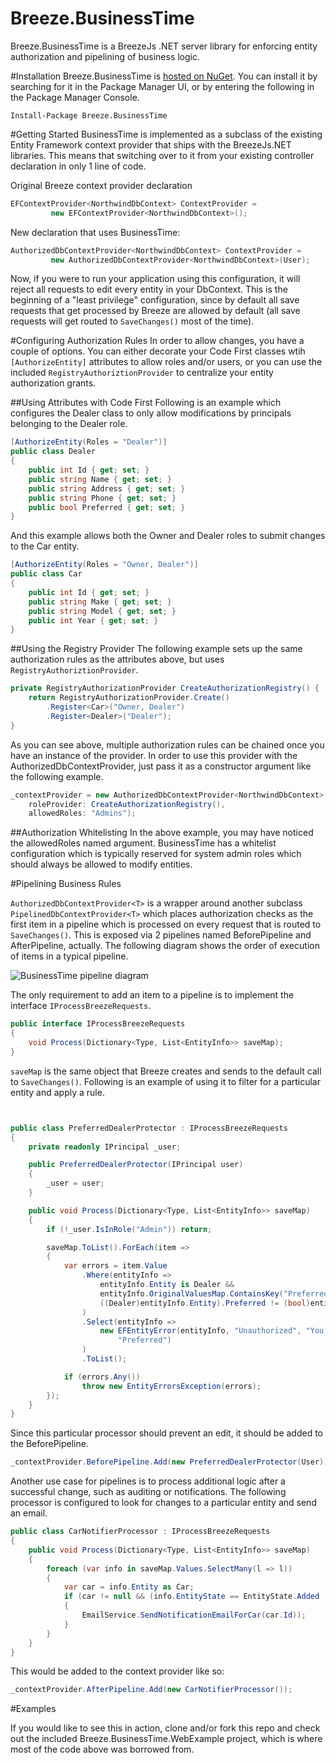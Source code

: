 Breeze.BusinessTime
===================

Breeze.BusinessTime is a BreezeJs .NET server library for enforcing entity authorization and pipelining of business logic.

#Installation
Breeze.BusinessTime is [hosted on NuGet](https://www.nuget.org/packages/Breeze.BusinessTime/). You can install it by searching for it in the Package Manager UI, or by entering the following in the Package Manager Console.
```
Install-Package Breeze.BusinessTime
```

#Getting Started
BusinessTime is implemented as a subclass of the existing Entity Framework context provider that ships with the BreezeJs.NET libraries.  This means that switching over to it from your existing controller declaration in only 1 line of code.

Original Breeze context provider declaration
```csharp
EFContextProvider<NorthwindDbContext> ContextProvider =
         new EFContextProvider<NorthwindDbContext>();
```
New declaration that uses BusinessTime:
```csharp
AuthorizedDbContextProvider<NorthwindDbContext> ContextProvider =
         new AuthorizedDbContextProvider<NorthwindDbContext>(User);
```
Now, if you were to run your application using this configuration, it will reject all requests to edit every entity in your DbContext.  This is the beginning of a "least privilege" configuration, since by default all save requests that get processed by Breeze are allowed by default (all save requests will get routed to ```SaveChanges()``` most of the time).

#Configuring Authorization Rules
In order to allow changes, you have a couple of options.  You can either decorate your Code First classes wtih ```[AuthorizeEntity]``` attributes to allow roles and/or users, or you can use the included ```RegistryAuthoriztionProvider``` to centralize your entity authorization grants.  

##Using Attributes with Code First
Following is an example which configures the Dealer class to only allow modifications by principals belonging to the Dealer role.

```csharp
[AuthorizeEntity(Roles = "Dealer")]
public class Dealer
{
    public int Id { get; set; }
    public string Name { get; set; }
    public string Address { get; set; }
    public string Phone { get; set; }
    public bool Preferred { get; set; }
}
```

And this example allows both the Owner and Dealer roles to submit changes to the Car entity.

```csharp
[AuthorizeEntity(Roles = "Owner, Dealer")]
public class Car
{
    public int Id { get; set; }
    public string Make { get; set; }
    public string Model { get; set; }
    public int Year { get; set; }
}
```

##Using the Registry Provider
The following example sets up the same authorization rules as the attributes above, but uses ```RegistryAuthoriztionProvider```. 

```csharp
private RegistryAuthorizationProvider CreateAuthorizationRegistry() {
	return RegistryAuthorizationProvider.Create()
	    .Register<Car>("Owner, Dealer")
	    .Register<Dealer>("Dealer");
}
```

As you can see above, multiple authorization rules can be chained once you have an instance of the provider. In order to use this provider with the AuthorizedDbContextProvider, just pass it as a constructor argument like the following example.

```csharp
_contextProvider = new AuthorizedDbContextProvider<NorthwindDbContext>(User, 
    roleProvider: CreateAuthorizationRegistry(), 
    allowedRoles: "Admins");
```

##Authorization Whitelisting
In the above example, you may have noticed the allowedRoles named argument. BusinessTime has a whitelist configuration which is typically reserved for system admin roles which should always be allowed to modify entities. 

#Pipelining Business Rules
 
```AuthorizedDbContextProvider<T>``` is a wrapper around another subclass ```PipelinedDbContextProvider<T>``` which places authorization checks as the first item in a pipeline which is processed on every request that is routed to ```SaveChanges()```. This is exposed via 2 pipelines named BeforePipeline and AfterPipeline, actually. The following diagram shows the order of execution of items in a typical pipeline.

![BusinessTime pipeline diagram](https://dl.dropboxusercontent.com/u/101304566/Github/Breeze.BusinessTime/Pipeline.PNG)

The only requirement to add an item to a pipeline is to implement the interface ```IProcessBreezeRequests```.

```csharp
public interface IProcessBreezeRequests
{
    void Process(Dictionary<Type, List<EntityInfo>> saveMap);
}
```

```saveMap``` is the same object that Breeze creates and sends to the default call to ```SaveChanges()```. Following is an example of using it to filter for a particular entity and apply a rule.

```csharp


public class PreferredDealerProtector : IProcessBreezeRequests
{
    private readonly IPrincipal _user;

    public PreferredDealerProtector(IPrincipal user)
    {
        _user = user;
    }

    public void Process(Dictionary<Type, List<EntityInfo>> saveMap)
    {
        if (!_user.IsInRole("Admin")) return;

        saveMap.ToList().ForEach(item =>
        {
            var errors = item.Value
                .Where(entityInfo =>
                    entityInfo.Entity is Dealer &&
                    entityInfo.OriginalValuesMap.ContainsKey("Preferred") &&
                    ((Dealer)entityInfo.Entity).Preferred != (bool)entityInfo.OriginalValuesMap["Preferred"]
                )
                .Select(entityInfo =>
                    new EFEntityError(entityInfo, "Unauthorized", "You are not authorized to make this change.",
                        "Preferred")
                )
                .ToList();

            if (errors.Any())
                throw new EntityErrorsException(errors);
        });
    }
}
```

Since this particular processor should prevent an edit, it should be added to the BeforePipeline.

```csharp
_contextProvider.BeforePipeline.Add(new PreferredDealerProtector(User));
```

Another use case for pipelines is to process additional logic after a successful change, such as auditing or notifications. The following processor is configured to look for changes to a particular entity and send an email.

```csharp
public class CarNotifierProcessor : IProcessBreezeRequests
{
    public void Process(Dictionary<Type, List<EntityInfo>> saveMap)
    {
        foreach (var info in saveMap.Values.SelectMany(l => l))
        {
            var car = info.Entity as Car;
            if (car != null && (info.EntityState == EntityState.Added || info.EntityState == EntityState.Modified))
            {
                EmailService.SendNotificationEmailForCar(car.Id));
            }
        }
    }
}
```

This would be added to the context provider like so:

```csharp
_contextProvider.AfterPipeline.Add(new CarNotifierProcessor());
```

#Examples

If you would like to see this in action, clone and/or fork this repo and check out the included Breeze.BusinessTime.WebExample project, which is where most of the code above was borrowed from.
